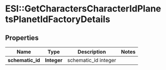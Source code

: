 # ESI::GetCharactersCharacterIdPlanetsPlanetIdFactoryDetails

## Properties
Name | Type | Description | Notes
------------ | ------------- | ------------- | -------------
**schematic_id** | **Integer** | schematic_id integer | 


